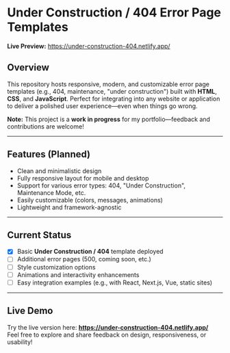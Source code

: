 # Under Construction / 404 Error Page Templates

**Live Preview:** https://under-construction-404.netlify.app/

## Overview  
This repository hosts responsive, modern, and customizable error page templates (e.g., 404, maintenance, "under construction") built with **HTML**, **CSS**, and **JavaScript**. Perfect for integrating into any website or application to deliver a polished user experience—even when things go wrong.

**Note:** This project is a **work in progress** for my portfolio—feedback and contributions are welcome!

---

##  Features (Planned)  
- Clean and minimalistic design  
- Fully responsive layout for mobile and desktop  
- Support for various error types: 404, "Under Construction", Maintenance Mode, etc.  
- Easily customizable (colors, messages, animations)  
- Lightweight and framework-agnostic  

---

##  Current Status  
- [x] Basic **Under Construction / 404** template deployed  
- [ ] Additional error pages (500, coming soon, etc.)  
- [ ] Style customization options  
- [ ] Animations and interactivity enhancements  
- [ ] Easy integration examples (e.g., with React, Next.js, Vue, static sites)

---

##  Live Demo  
Try the live version here: **https://under-construction-404.netlify.app/**  
Feel free to explore and share feedback on design, responsiveness, or usability!
